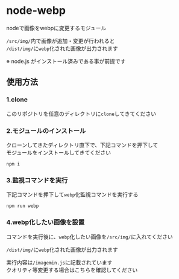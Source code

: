 # node-webp

nodeで画像をwebpに変更するモジュール

`/src/img/`内で画像が追加・変更が行われると  
`/dist/img/`に`webp`化された画像が出力されます

※ node.js がインストール済みである事が前提です

## 使用方法

### 1.clone
このリポジトリを任意のディレクトリに`clone`してきてください

### 2.モジュールのインストール
クローンしてきたディレクトリ直下で、下記コマンドを押下して  
モジュールをインストールしてきてください

```bash=
npm i
```

### 3.監視コマンドを実行
下記コマンドを押下して`webp`化監視コマンドを実行する

```bash=
npm run webp
```

### 4.webp化したい画像を設置
コマンドを実行後に、`webp`化したい画像を`/src/img/`に入れてください

`/dist/img/`に`webp`化された画像が出力されます

実行内容は`/imagemin.js`に記載されています  
クオリティ等変更する場合はこちらを確認してください
